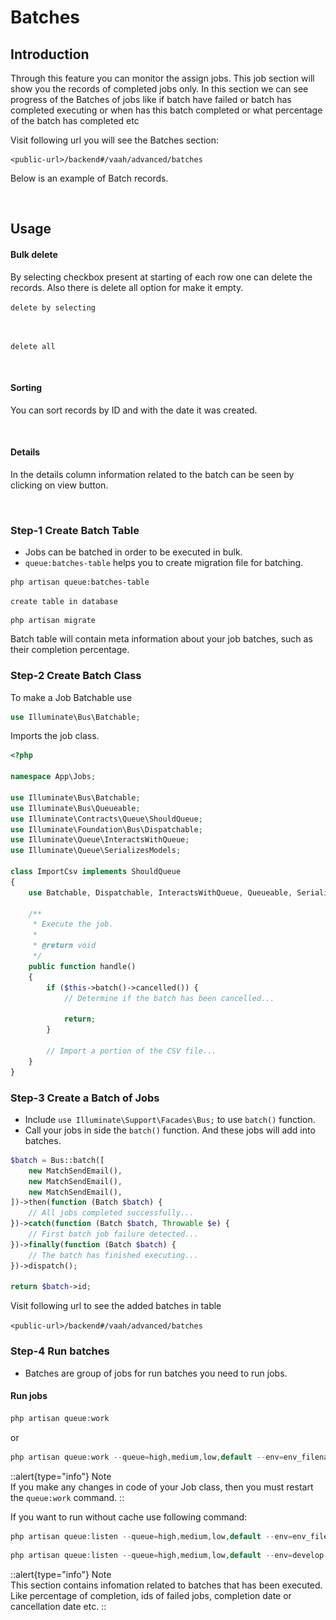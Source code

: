 # Batches

## Introduction

Through this feature you can monitor the assign jobs. This job section will show you the records of completed jobs only.
In this section we can see progress of the Batches of jobs like if batch have failed or batch has completed executing or when has this batch completed or what percentage of the batch has completed etc

Visit following url you will see the Batches section:

```http request
<public-url>/backend#/vaah/advanced/batches
```

Below is an example of Batch records.

<img :src="/images//batches/list.png">

## Usage

#### Bulk delete

By selecting checkbox present at starting of each row one can delete the records. Also there is delete all option for make it empty.

```delete by selecting```

<img :src="/images/batches/single-delete.png">

```delete all```

<img :src="/images/batches/delete-bulk.png">

#### Sorting
You can sort records by ID and with the date it was created.

<img :src="/images/batches/sort.png">

#### Details
In the details column information related to the batch can be seen by clicking on view button.

<img :src="/images/batches/details.png">

### Step-1 Create Batch Table

- Jobs can be batched in order to be executed in bulk.
- `queue:batches-table` helps you to create migration file for batching.

```shell
php artisan queue:batches-table 
```

```create table in database```
```shell
php artisan migrate 
```

Batch table will contain meta information about your job batches, such as their completion percentage.

### Step-2 Create Batch Class
To make a Job Batchable use
```php  
use Illuminate\Bus\Batchable;
```
Imports the job class.

```php
<?php
 
namespace App\Jobs;
 
use Illuminate\Bus\Batchable;
use Illuminate\Bus\Queueable;
use Illuminate\Contracts\Queue\ShouldQueue;
use Illuminate\Foundation\Bus\Dispatchable;
use Illuminate\Queue\InteractsWithQueue;
use Illuminate\Queue\SerializesModels;
 
class ImportCsv implements ShouldQueue
{
    use Batchable, Dispatchable, InteractsWithQueue, Queueable, SerializesModels;
 
    /**
     * Execute the job.
     *
     * @return void
     */
    public function handle()
    {
        if ($this->batch()->cancelled()) {
            // Determine if the batch has been cancelled...
 
            return;
        }
 
        // Import a portion of the CSV file...
    }
}
```
### Step-3 Create a Batch of Jobs

- Include `use Illuminate\Support\Facades\Bus;` to use `batch()` function. 
- Call your jobs in side the `batch()` function. And these jobs will add into batches.

```php
$batch = Bus::batch([
    new MatchSendEmail(),
    new MatchSendEmail(),
    new MatchSendEmail(),
])->then(function (Batch $batch) {
    // All jobs completed successfully...
})->catch(function (Batch $batch, Throwable $e) {
    // First batch job failure detected...
})->finally(function (Batch $batch) {
    // The batch has finished executing...
})->dispatch();
 
return $batch->id;
```

Visit following url to see the added batches in table

`<public-url>/backend#/vaah/advanced/batches`

### Step-4 Run batches
- Batches are group of jobs for run batches you need to run jobs.

#### Run jobs
```php
php artisan queue:work
```
or
```php
php artisan queue:work --queue=high,medium,low,default --env=env_filename
```
::alert{type="info"}
Note   
If you make any changes in code of your Job class, then you must restart the `queue:work` command.
::

If you want to run without cache use following command:
```php
php artisan queue:listen --queue=high,medium,low,default --env=env_filename
```
```php
php artisan queue:listen --queue=high,medium,low,default --env=develop
```
::alert{type="info"}
Note   
This section contains infomation related to batches that has been executed. Like percentage of completion, ids of failed jobs, completion date or cancellation date etc. 
::
